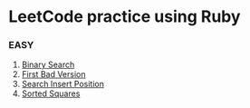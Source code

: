 # LeetCode practice using Ruby

### EASY
1. [Binary Search](https://github.com/calebkm/LeetCode/blob/main/easy/binary_search.rb)
2. [First Bad Version](https://github.com/calebkm/LeetCode/blob/main/easy/first_bad_version.rb)
3. [Search Insert Position](https://github.com/calebkm/LeetCode/blob/main/easy/search_insert_position.rb)
4. [Sorted Squares](https://github.com/calebkm/LeetCode/blob/main/easy/sorted_squares.rb)
